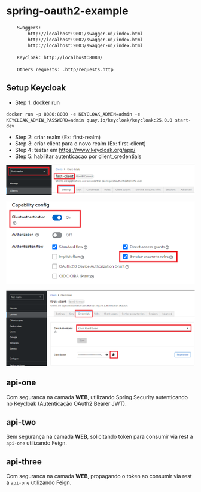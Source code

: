 # spring-oauth2-example
```
    Swaggers: 
        http://localhost:9001/swagger-ui/index.html
        http://localhost:9002/swagger-ui/index.html
        http://localhost:9003/swagger-ui/index.html
    
    Keycloak: http://localhost:8080/
    
    Others requests: .http/requests.http
```

## Setup Keycloak

- Step 1: docker run
```
docker run -p 8080:8080 -e KEYCLOAK_ADMIN=admin -e KEYCLOAK_ADMIN_PASSWORD=admin quay.io/keycloak/keycloak:25.0.0 start-dev
```
- Step 2: criar realm (Ex: first-realm)
- Step 3: criar client para o novo realm (Ex: first-client)
- Step 4: testar em https://www.keycloak.org/app/
- Step 5: habilitar autenticacao por client_credentials

![img.png](.imgs/img1.png)

![img.png](.imgs/img2.png)

![img.png](.imgs/img3.png)

## api-one
Com seguranca na camada <b>WEB</b>, utilizando Spring Security autenticando no Keycloak (Autenticação OAuth2 Bearer JWT).

## api-two
Sem segurança na camada <b>WEB</b>, solicitando token para consumir via rest a ```api-one``` utilizando Feign.

## api-three
Com seguranca na camada <b>WEB</b>, propagando o token ao consumir via rest a ```api-one``` utilizando Feign.